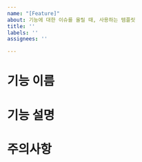 ```yaml
---
name: "[Feature]"
about: 기능에 대한 이슈를 올릴 때, 사용하는 템플릿
title: ''
labels: ''
assignees: ''

---
```


# 기능 이름

# 기능 설명

# 주의사항

